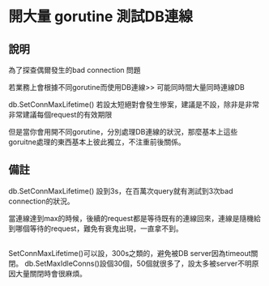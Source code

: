 開大量 gorutine 測試DB連線
===

## 說明
為了探查偶爾發生的bad connection 問題

若業務上會根據不同gorutine而使用DB連線>> 可能同時間大量同時連線DB

db.SetConnMaxLifetime() 若設太短絕對會發生慘案，建議是不設，除非是非常非常建議每個request的有效期限

但是當你會用開不同gorutine，分別處理DB連線的狀況，那麼基本上這些goruitne處理的東西基本上彼此獨立，不注重前後關係。



## 備註
db.SetConnMaxLifetime() 設到3s，在百萬次query就有測試到3次bad connection的狀況。

當連線達到max的時候，後續的request都是等待既有的連線回來，連線是隨機給到哪個等待的request，難免有衰鬼出現，一直拿不到。

##
SetConnMaxLifetime()可以設，300s之類的，避免被DB server因為timeout關閉。
db.SetMaxIdleConns()設個30個，50個就很多了，設太多被server不明原因大量關閉時會很麻煩。
